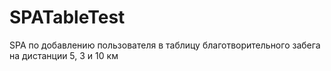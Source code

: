 # SPATableTest
SPA по добавлению пользователя в таблицу благотворительного забега на дистанции 5, 3 и 10 км
